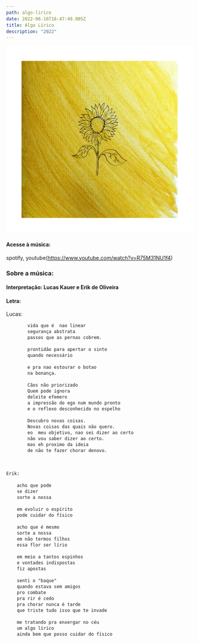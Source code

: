 ```yaml
---
path: algo-lirico
date: 2022-06-16T16:47:49.005Z
title: Algo Lírico
description: "2022"
---
```

![Capa single](../assets/algo-lirico.PNG "Capa")

#### Acesse à música:

spotify, youtube(https://www.youtube.com/watch?v=R75M31NU1f4)

### Sobre a música:

#### Interpretação: Lucas Kauer e Erik de Oliveira

#### Letra:

Lucas:

```
        vida que é  nao linear  
        segurança abstrata  
        passos que as pernas cobrem.  

        prontidão para apertar o sinto  
        quando necessário  

        e pra nao estourar o botao  
        na bonança.
        
        Cãos não priorizado
        Quem pode ignora
        deleite efemero
        a impressão do ego num mundo pronto
        e o reflexo desconhecido no espelho
        
        Descubro novas coisas.  
        Novas coisas das quais não quero.    
        eo  meu objetivo, nao sei dizer ao certo
        não vou saber dizer ao certo.  
        mas eh proximo da ideia
        de não te fazer chorar denovo.  
```



```
 

Erik:

    acho que pode 
    se dizer
    sorte a nossa

    em evoluir o espírito
    pode cuidar do físico

    acho que é mesmo
    sorte a nossa
    em não termos filhos
    essa flor ser lírio 
    
    em meio a tantos espinhos
    e vontades indispostas
    fiz apostas

    senti o "baque"
    quando estava sem amigos
    pro combate 
    pra rir é cedo 
    pra chorar nunca é tarde
    que triste tudo isso que te invade

    me tratando pra enxergar no céu 
    um algo lírico
    ainda bem que posso cuidar do físico
```
